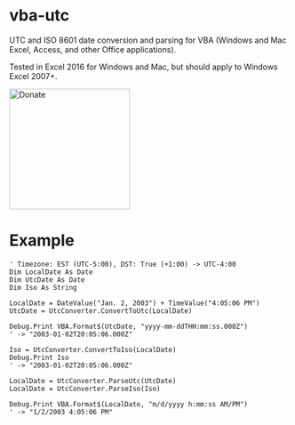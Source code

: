 # vba-utc

UTC and ISO 8601 date conversion and parsing for VBA (Windows and Mac Excel, Access, and other Office applications).

Tested in Excel 2016 for Windows and Mac, but should apply to Windows Excel 2007+.

<a href="https://www.patreon.com/timhall">
  <img src="https://timhall.github.io/assets/donate-patreon@2x.png" width="217" alt="Donate">
</a>

# Example

```VB.net
' Timezone: EST (UTC-5:00), DST: True (+1:00) -> UTC-4:00
Dim LocalDate As Date
Dim UtcDate As Date
Dim Iso As String

LocalDate = DateValue("Jan. 2, 2003") + TimeValue("4:05:06 PM")
UtcDate = UtcConverter.ConvertToUtc(LocalDate)

Debug.Print VBA.Format$(UtcDate, "yyyy-mm-ddTHH:mm:ss.000Z")
' -> "2003-01-02T20:05:06.000Z"

Iso = UtcConverter.ConvertToIso(LocalDate)
Debug.Print Iso
' -> "2003-01-02T20:05:06.000Z"

LocalDate = UtcConverter.ParseUtc(UtcDate)
LocalDate = UtcConverter.ParseIso(Iso)

Debug.Print VBA.Format$(LocalDate, "m/d/yyyy h:mm:ss AM/PM")
' -> "1/2/2003 4:05:06 PM"
```

